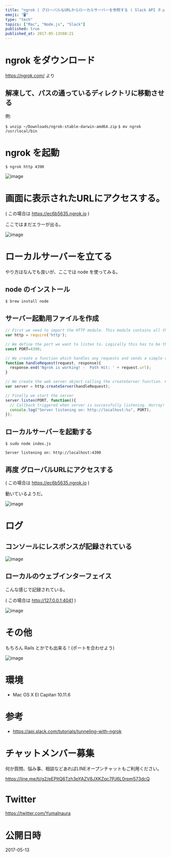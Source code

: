 ```yaml
---
title: "ngrok | グローバルなURLからローカルサーバーを参照する ( Slack API チュートリアルより )"
emoji: "🖥"
type: "tech"
topics: ["Mac", "Node.js", "Slack"]
published: true
published_at: 2017-05-13t08:21
---
```


# ngrok をダウンロード

https://ngrok.com/ より

## 解凍して、パスの通っているディレクトリに移動させる

例: 

`$ unzip ~/Downloads/ngrok-stable-darwin-amd64.zip`
`$ mv ngrok /usr/local/bin`

# ngrok を起動

`$ ngrok http 4390`

![image](https://qiita-image-store.s3.amazonaws.com/0/89618/7d34ee8e-6c3c-8f6c-5442-c4cf8a662e4d.png)

# 画面に表示されたURLにアクセスする。

( この場合は https://ec6b5635.ngrok.io )

ここではまだエラーが出る。

![image](https://qiita-image-store.s3.amazonaws.com/0/89618/2eef7caa-1e4c-c694-da0a-376e21f2653f.png)

# ローカルサーバーを立てる

やり方はなんでも良いが、ここでは node を使ってみる。

## node のインストール

`$ brew install node`

## サーバー起動用ファイルを作成

```js:indes.js
// First we need to import the HTTP module. This module contains all the logic for dealing with HTTP requests.
var http = require('http');

// We define the port we want to listen to. Logically this has to be the same port than we specified on ngrok.
const PORT=4390;

// We create a function which handles any requests and sends a simple response
function handleRequest(request, response){
  response.end('Ngrok is working! -  Path Hit: ' + request.url);
}

// We create the web server object calling the createServer function. Passing our request function onto createServer guarantees the function is called once for every HTTP request that's made against the server
var server = http.createServer(handleRequest);

// Finally we start the server
server.listen(PORT, function(){
  // Callback triggered when server is successfully listening. Hurray!
  console.log("Server listening on: http://localhost:%s", PORT);
});
```

## ローカルサーバーを起動する

```
$ sudo node index.js

Server listening on: http://localhost:4390
```

## 再度 グローバルURLにアクセスする

( この場合は https://ec6b5635.ngrok.io )

動いているようだ。

![image](https://qiita-image-store.s3.amazonaws.com/0/89618/e892ecff-2111-1486-865d-9096f9bddbb8.png)

# ログ

## コンソールにレスポンスが記録されている

![image](https://qiita-image-store.s3.amazonaws.com/0/89618/f414b447-96ba-f7d6-9957-5e415a795d02.png)

## ローカルのウェブインターフェイス

こんな感じで記録されている。

( この場合は http://127.0.0.1:4041 )

![image](https://qiita-image-store.s3.amazonaws.com/0/89618/08d269ac-da10-ab77-2b2a-4f1e156d7ab6.png)


# その他

もちろん Rails とかでも出来る！(ポートを合わせよう)

![image](https://qiita-image-store.s3.amazonaws.com/0/89618/a00b10e4-bc63-d776-9c6b-4e328338533c.png)

# 環境

- Mac OS X El Capitan 10.11.6

# 参考

- https://api.slack.com/tutorials/tunneling-with-ngrok








<!-- Update From Qiita API -->

# チャットメンバー募集


何か質問、悩み事、相談などあればLINEオープンチャットもご利用ください。

https://line.me/ti/g2/eEPltQ6Tzh3pYAZV8JXKZqc7PJ6L0rpm573dcQ





# Twitter


https://twitter.com/YumaInaura


<!-- Update From Qiita API -->



# 公開日時

2017-05-13
